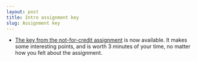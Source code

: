 ```yaml
---
layout: post
title: Intro assignment key
slug: Assignment key
---
```


* [The key from the not-for-credit assignment](/materials/intro.key.pdf) is now available. It makes some interesting points, and is worth 3 minutes of your time, no matter how you felt about the assignment.

